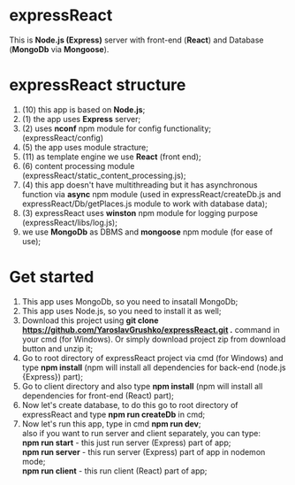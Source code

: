 # expressReact
This is **Node.js (Express)** server with front-end (**React**) and Database (**MongoDb** via **Mongoose**).
# expressReact structure  

1. (10) this app is based on **Node.js**;  
2. (1) the app uses **Express** server;  
3. (2) uses **nconf** npm module for config functionality; (expressReact/config) 
4. (5) the app uses module stracture;  
5. (11) as template engine we use **React** (front end);  
6. (6) content processing module (expressReact/static_content_processing.js);  
7. (4) this app doesn't have multithreading but it has asynchronous function via **async** npm module (used in expressReact/createDb.js and expressReact/Db/getPlaces.js module to work with database data);  
8. (3) expressReact uses **winston** npm module for logging purpose (expressReact/libs/log.js);    
9. we use **MongoDb** as DBMS and **mongoose** npm module (for ease of use);  

# Get started


1. This app uses MongoDb, so you need to insatall MongoDb;  
2. This app uses Node.js, so you need to install it as well;  
3. Download this project using **git clone https://github.com/YaroslavGrushko/expressReact.git .** command in your cmd (for Windows). Or simply download project zip from download button and unzip it;  
4. Go to root directory of expressReact project via cmd (for Windows) and type **npm install** (npm will install all dependencies for back-end (node.js {Express}) part);  
5. Go to client directory and also type **npm install** (npm will install all dependencies for front-end (React) part);  
6. Now let's create database, to do this go to root directory of expressReact and type **npm run createDb** in cmd;
7. Now let's run this app, type in cmd  **npm run dev**;   
also if you want to run server and client separately, you can type:    
  **npm run start** - this just run server (Express) part of app;  
  **npm run server** - this run server (Express) part of app in nodemon mode;  
  **npm run client** - this run client (React) part of app;  
  
  
  
